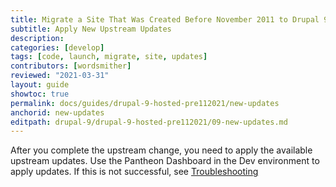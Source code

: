 ```yaml
---
title: Migrate a Site That Was Created Before November 2011 to Drupal 9
subtitle: Apply New Upstream Updates
description: 
categories: [develop]
tags: [code, launch, migrate, site, updates]
contributors: [wordsmither]
reviewed: "2021-03-31"
layout: guide
showtoc: true
permalink: docs/guides/drupal-9-hosted-pre112021/new-updates
anchorid: new-updates
editpath: drupal-9/drupal-9-hosted-pre112021/09-new-updates.md
---
```


After you complete the upstream change, you need to apply the available upstream updates. Use the Pantheon Dashboard in the Dev environment to apply updates. If this is not successful, see [Troubleshooting](/guides/drupal-9-hosted-pre112021/troubleshooting)

